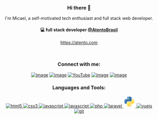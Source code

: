 <h3 align="center"> Hi there 👋</h3>

<p align="center">
I'm Micael, a self-motivated tech enthusiast and full stack web developer.
</p>

<h4 align="center">
💻 full stack developer <a href="https://github.com/machnetinc">@AtentoBrasil</a> 
</h4>
<p  align="center">
<a href="https://atento.com/pb/">https://atento.com</a>
</p>

<br/>

<h3 align="center">Connect with me:</h3>
<div align="center">
  
[![image](https://img.shields.io/badge/Twitter-1DA1F2?style=for-the-badge&logo=twitter&logoColor=white)]()
[![image](https://img.shields.io/badge/Instagram-E4405F?style=for-the-badge&logo=instagram&logoColor=white)](https://www.instagram.com/micaelicp/)
[![YouTube](https://img.shields.io/badge/YouTube-%23FF0000.svg?style=for-the-badge&logo=YouTube&logoColor=white)](https://www.youtube.com/channel/UCFY97QnR2mLQR4eEXQWKwXg)
[![image](https://img.shields.io/badge/Gmail-D14836?style=for-the-badge&logo=gmail&logoColor=white)](mailto:tecmidiainfor@gmail.com)
[![image](https://img.shields.io/badge/LinkedIn-0077B5?style=for-the-badge&logo=linkedin&logoColor=white)](https://www.linkedin.com/in/micael-itair%C3%A3-7792a27a/)
</div>

<h3 align="center">Languages and Tools:</h3>

<p align="center"> 
  <a href="https://www.w3.org/html/" target="_blank"> 
    <img src="https://cdn.jsdelivr.net/gh/devicons/devicon/icons/html5/html5-plain-wordmark.svg" alt="html5" width="40" height="40"/> 
  </a>
   <a href="https://www.w3schools.com/css/" target="_blank"> 
    <img src="https://cdn.jsdelivr.net/gh/devicons/devicon/icons/css3/css3-plain-wordmark.svg" alt="css3" width="40" height="40"/> 
  </a> 
  
  <a href="https://www.javascript.com/" target="_blank"> 
    <img src="https://cdn.jsdelivr.net/gh/devicons/devicon/icons/javascript/javascript-original.svg" alt="javascript" width="40" height="40"/> 
  </a>
  
  <a href="https://www.javascript.com/" target="_blank"> 
    <img src="https://e7.pngegg.com/pngimages/662/163/png-clipart-jquery-logo-web-development-jquery-ui-javascript-computer-icons-jqlogo-emblem-label.png" alt="javascript" width="60" height="40"/> 
  </a>
  
  
 
  <a href="#" target="_blank"> 
    <img src="https://cdn.icon-icons.com/icons2/2108/PNG/512/php_icon_130857.png" alt="php" width="40" height="40"/> 
  </a> 
   <a href="#" target="_blank"> 
    <img src="https://cdn.iconscout.com/icon/free/png-256/laravel-226015.png" alt="laravel" width="40" height="40"/> 
  </a> 
  
 <a href="https://www.python.org" target="_blank"> 
    <img src="https://raw.githubusercontent.com/devicons/devicon/master/icons/python/python-original.svg" alt="python" width="40" height="40"/> 
  </a>   
    <a href="#" target="_blank"> 
    <img src="https://www.vectorlogo.zone/logos/vuejs/vuejs-ar21.png" alt="vuejs" width="60" height="40"/> 
  </a>
  
  <a href="https://git-scm.com/" target="_blank"> 
    <img src="https://www.vectorlogo.zone/logos/git-scm/git-scm-icon.svg" alt="git" width="40" height="40"/> 
  </a>
  
</p>
